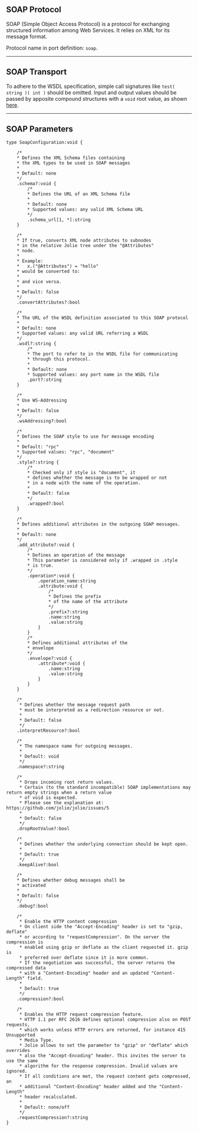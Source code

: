 ## SOAP Protocol

SOAP (Simple Object Access Protocol) is a protocol for exchanging structured information among Web Services. It relies on XML for its message format.

Protocol name in port definition: `soap`.

---

## SOAP Transport

To adhere to the WSDL specification, simple call signatures like `test( string )( int )` should be omitted. Input and output values should be passed by apposite compound structures with a `void` root value, as shown [here](/documentation/web_services/web_services.html).

---

## SOAP Parameters

<pre><code class="language-jolie code">type SoapConfiguration:void {

	/* 
	* Defines the XML Schema files containing
	* the XML types to be used in SOAP messages
	*
	* Default: none
	*/
	.schema?:void {
		/* 
		* Defines the URL of an XML Schema file
		*
		* Default: none
		* Supported values: any valid XML Schema URL
		*/
		.schema_url[1, *]:string
	}	

	/* 
	* If true, converts XML node attributes to subnodes
	* in the relative Jolie tree under the "@Attributes"
	* node.
	*
	* Example:
	*   x.("@Attributes") = "hello"
	* would be converted to:
	*   <x myAttr="hello"/>
	* and vice versa.
	*
	* Default: false
	*/
	.convertAttributes?:bool

	/*
	* The URL of the WSDL definition associated to this SOAP protocol
	*
	* Default: none
	* Supported values: any valid URL referring a WSDL
	*/
	.wsdl?:string {
		/*
		* The port to refer to in the WSDL file for communicating
		* through this protocol.
		*
		* Default: none
		* Supported values: any port name in the WSDL file
		.port?:string
	}

	/* 
	* Use WS-Addressing
	*
	* Default: false
	*/
	.wsAddressing?:bool

	/* 
	* Defines the SOAP style to use for message encoding
	*
	* Default: "rpc"
	* Supported values: "rpc", "document"
	*/
	.style?:string {
		/*
		* Checked only if style is "document", it
		* defines whether the message is to be wrapped or not
		* in a node with the name of the operation.
		* 
		* Default: false
		*/
		.wrapped?:bool
	}

	/*
	* Defines additional attributes in the outgoing SOAP messages.
	*
	* Default: none
	*/
	.add_attribute?:void {
		/*
		* Defines an operation of the message
		* This parameter is considered only if .wrapped in .style
		* is true.
		*/
		.operation*:void {
			.operation_name:string
			.attribute:void {
				/*
				* Defines the prefix
				* of the name of the attribute
				*/
				.prefix?:string
				.name:string
				.value:string
			}
		}
		/*
		* Defines additional attributes of the
		* envelope
		*/
		.envelope?:void {
			.attribute*:void {
				.name:string
				.value:string
			}
		}
	}

	/*
	 * Defines whether the message request path
	 * must be interpreted as a redirection resource or not.
	 *
	 * Default: false
	 */
	.interpretResource?:bool

	/*
	 * The namespace name for outgoing messages.
	 *
	 * Default: void
	 */
	.namespace?:string

	/*
	 * Drops incoming root return values.
	 * Certain (to the standard incompatible) SOAP implementations may return empty strings when a return value
	 * of void is expected.
	 * Please see the explanation at: https://github.com/jolie/jolie/issues/5
	 *
	 * Default: false
	 */
	.dropRootValue?:bool

	/*
	 * Defines whether the underlying connection should be kept open.
	 *
	 * Default: true
	 */
	.keepAlive?:bool

	/*
	* Defines whether debug messages shall be 
	* activated
	*
	* Default: false
	*/
	.debug?:bool

	/*
	 * Enable the HTTP content compression
	 * On client side the "Accept-Encoding" header is set to "gzip, deflate"
	 * or according to "requestCompression". On the server the compression is
	 * enabled using gzip or deflate as the client requested it. gzip is
	 * preferred over deflate since it is more common.
	 * If the negotiation was successful, the server returns the compressed data
	 * with a "Content-Encoding" header and an updated "Content-Length" field.
	 *
	 * Default: true
	 */
	.compression?:bool

	/*
	 * Enables the HTTP request compression feature.
	 * HTTP 1.1 per RFC 2616 defines optional compression also on POST requests,
	 * which works unless HTTP errors are returned, for instance 415 Unsupported
	 * Media Type.
	 * Jolie allows to set the parameter to "gzip" or "deflate" which overrides
	 * also the "Accept-Encoding" header. This invites the server to use the same
	 * algorithm for the response compression. Invalid values are ignored.
	 * If all conditions are met, the request content gets compressed, an
	 * additional "Content-Encoding" header added and the "Content-Length"
	 * header recalculated.
	 *
	 * Default: none/off
	 */
	.requestCompression?:string
}
</code></pre>
